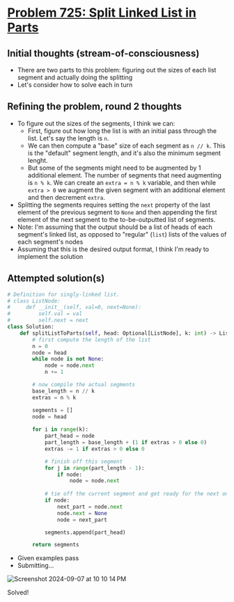 # [Problem 725: Split Linked List in Parts](https://leetcode.com/problems/split-linked-list-in-parts/description/?envType=daily-question)

## Initial thoughts (stream-of-consciousness)
- There are two parts to this problem: figuring out the sizes of each list segment and actually doing the splitting
- Let's consider how to solve each in turn

## Refining the problem, round 2 thoughts
- To figure out the sizes of the segments, I think we can:
    - First, figure out how long the list is with an initial pass through the list.  Let's say the length is `n`.
    - We can then compute a "base" size of each segment as `n // k`.  This is the "default" segment length, and it's also the minimum segment lenght.
    - But some of the segments might need to be augmented by 1 additional element.  The number of segments that need augmenting is `n % k`.  We can create an `extra = n % k` variable, and then while `extra > 0` we augment the given segment with an additional element and then decrement `extra`.
- Splitting the segments requires setting the `next` property of the last element of the previous segment to `None` and then appending the first element of the next segment to the to-be-outputted list of segments.
- Note: I'm assuming that the output should be a list of heads of each segment's linked list, as opposed to "regular" (`list`) lists of the values of each segment's nodes
- Assuming that this is the desired output format, I think I'm ready to implement the solution

## Attempted solution(s)
```python
# Definition for singly-linked list.
# class ListNode:
#     def __init__(self, val=0, next=None):
#         self.val = val
#         self.next = next
class Solution:
    def splitListToParts(self, head: Optional[ListNode], k: int) -> List[Optional[ListNode]]:
        # first compute the length of the list
        n = 0
        node = head
        while node is not None:
            node = node.next
            n += 1

        # now compile the actual segments
        base_length = n // k
        extras = n % k

        segments = []
        node = head
        
        for i in range(k):
            part_head = node
            part_length = base_length + (1 if extras > 0 else 0)
            extras -= 1 if extras > 0 else 0

            # finish off this segment
            for j in range(part_length - 1):
                if node:
                    node = node.next
            
            # tie off the current segment and get ready for the next one
            if node:
                next_part = node.next
                node.next = None
                node = next_part

            segments.append(part_head)

        return segments
```
- Given examples pass
- Submitting...

![Screenshot 2024-09-07 at 10 10 14 PM](https://github.com/user-attachments/assets/1c36ab06-c7e2-4b34-88f0-278f96c97e2d)

Solved!

